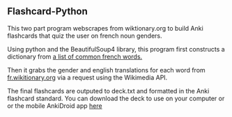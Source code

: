 <h2>Flashcard-Python</h2>

This two part program webscrapes from wiktionary.org to build Anki flashcards that quiz the user on french noun genders.

Using python and the BeautifulSoup4 library, this program first constructs a dictionary from <a href="https://fr.wiktionary.org/wiki/Wiktionnaire:Liste_de_1750_mots_fran%C3%A7ais_les_plus_courants">a list of common french words.</a>

Then it grabs the gender and english translations for each word from <a href="https://fr.wiktionary.org">fr.wikitionary.org</a> via a request using the Wikimedia API. 

The final flashcards are outputed to deck.txt and formatted in the Anki flashcard standard. You can download the deck to use on your computer or or the mobile AnkiDroid app <a href="https://ankiweb.net/shared/info/195459672">here</a>
